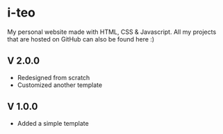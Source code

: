 # i-teo
My personal website made with HTML, CSS &amp; Javascript. All my projects that are hosted on GitHub can also be found here :)

## V 2.0.0

* Redesigned from scratch 
* Customized another template 



## V 1.0.0
* Added a simple template
